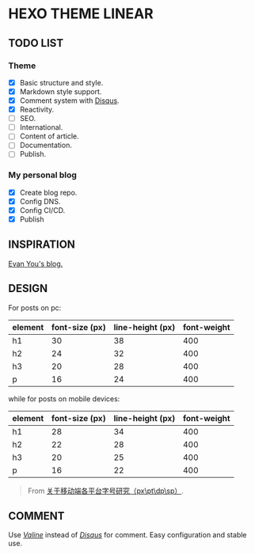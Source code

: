 # HEXO THEME LINEAR

## TODO LIST

### Theme

- [x] Basic structure and style.
- [x] Markdown style support.
- [x] Comment system with [Disqus](https://disqus.com/).
- [x] Reactivity.
- [ ] SEO.
- [ ] International.
- [ ] Content of article.
- [ ] Documentation.
- [ ] Publish.

### My personal blog

- [x] Create blog repo.
- [x] Config DNS.
- [x] Config CI/CD.
- [x] Publish

## INSPIRATION

[Evan You's blog.](https://blog.evanyou.me)

## DESIGN

For posts on pc:

| element | font-size (px) | line-height (px) | font-weight |
| ------- | -------------- | ---------------- | ----------- |
| h1      | 30             | 38               | 400         |
| h2      | 24             | 32               | 400         |
| h3      | 20             | 28               | 400         |
| p       | 16             | 24               | 400         |

while for posts on mobile devices:

| element | font-size (px) | line-height (px) | font-weight |
| ------- | -------------- | ---------------- | ----------- |
| h1      | 28             | 34               | 400         |
| h2      | 22             | 28               | 400         |
| h3      | 20             | 25               | 400         |
| p       | 16             | 22               | 400         |

> From [关于移动端各平台字号研究（px\pt\dp\sp）](https://www.zcool.com.cn/article/ZNjUwNTQ0.html).

## COMMENT

Use _[Valine](https://valine.js.org/)_ instead of _[Disqus](https://disqus.com/)_ for comment. Easy configuration and stable use.